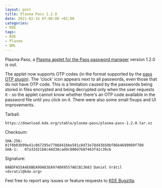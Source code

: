 ```yaml
---
layout: post
title: Plasma Pass 1.2.0
date: 2021-02-16 07:00:00 +01:00
categories:
- KDE
tags:
- KDE
- Plasma
- QML
---
```

Plasma Pass, a [Plasma applet for the Pass password manager][plasmapass] version 1.2.0 is out.

The applet now supports OTP codes (in the format supported by the [pass OTP plugin][passotp]).
The 'clock' icon appears next to all passwords, even those that do not have OTP code. This
is a limitation caused by the passwords being stored in files encrypted and being decrypted
only when the user requests it - so the applet cannot know whether there's an OTP code
available in the password file until you click on it. There were also some small fixups
and UI improvements.

Tarball:

    https://download.kde.org/stable/plasma-pass/plasma-pass-1.2.0.tar.xz

Checksum:

    SHA-256: 01f0b03b99e41c067295e7708d41bbe581c0d73e78d43b50bf86b4699969f780
    SHA-1:   07a32d21b0c4dd38cad9c800d7b8f463f42c39c6

Signature:

    0ABDFA55A4E6BEA99A83EA974D69557AECB13683 Daniel Vrátil <dvratil@kde.org>

Feel free to report any issues or feature requests to [KDE Bugzilla][bugzilla].

[plasmapass]: https://www.dvratil.cz/2018/05/plasma-pass/
[bugzilla]: https://bugs.kde.org/enter_bug.cgi?product=plasma-pass&component=general

[passotp]: https://github.com/tadfisher/pass-otp
